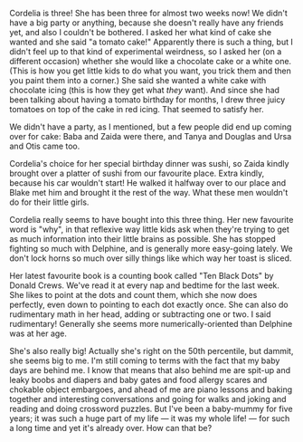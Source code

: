 <!--
.. title: Three!
.. date: 2008-10-10 14:56:33
.. author: Amy Brown
.. tags: milestones, birthdays
-->

Cordelia is three!  She has been three for almost two weeks now!
We didn't have a big party or anything, because she doesn't
really have any friends yet, and also I couldn't be bothered.
I asked her what kind of cake she wanted and she said "a
tomato cake!"  Apparently there is such a thing, but I didn't
feel up to that kind of experimental weirdness, so I asked
her (on a different occasion) whether she would like a
chocolate cake or a white one.  (This is how you get little
kids to do what you want, you trick them and then you
paint them into a corner.)  She said she wanted a white cake
with chocolate icing (this is how they get what *they* want).
And since she had been talking about having a tomato birthday
for months, I drew three juicy tomatoes on top of the
cake in red icing.  That seemed to satisfy her.

We didn't have a party, as I mentioned, but a few people
did end up coming over for cake: Baba and Zaida were there,
and Tanya and Douglas and Ursa and Otis came too.

Cordelia's choice for her special birthday dinner was sushi,
so Zaida kindly brought over a platter of sushi from our 
favourite place.  Extra kindly, because his car wouldn't
start!  He walked it halfway over to our place and
Blake met him and brought it the rest of the way.  What 
these men wouldn't do for their little girls.

Cordelia really seems to have bought into this three thing.
Her new favourite word is "why", in that reflexive way 
little kids ask when they're trying to get as much information
into their little brains as possible.  She has stopped 
fighting so much with Delphine, and is generally more
easy-going lately.  We don't lock horns so much over
silly things like which way her toast is sliced.

Her latest favourite book is a counting book called
"Ten Black Dots" by Donald Crews.  We've read it at every
nap and bedtime for the last week.  She likes to point 
at the dots and count them, which she now does perfectly,
even down to pointing to each dot exactly once.  She 
can also do rudimentary math in her head, adding or
subtracting one or two.  I said rudimentary!  Generally 
she seems more numerically-oriented than Delphine was
at her age.

She's also really big!  Actually she's right on the 50th
percentile, but dammit, she seems big to me.  I'm still
coming to terms with the fact that my baby days are behind
me.  I know that means that also behind me are spit-up and
leaky boobs and diapers and baby gates and food allergy
scares and chokable object embargoes, and ahead of me are
piano lessons and baking together and interesting conversations
and going for walks and joking and reading and doing crossword
puzzles.  But I've been a baby-mummy for five years; it was
such a huge part of my life — it was my whole life! — for
such a long time and yet it's already over.  How can that be?

